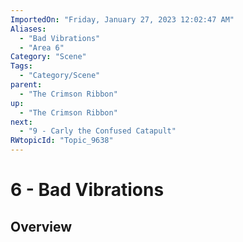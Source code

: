 ```yaml
---
ImportedOn: "Friday, January 27, 2023 12:02:47 AM"
Aliases:
  - "Bad Vibrations"
  - "Area 6"
Category: "Scene"
Tags:
  - "Category/Scene"
parent:
  - "The Crimson Ribbon"
up:
  - "The Crimson Ribbon"
next:
  - "9 - Carly the Confused Catapult"
RWtopicId: "Topic_9638"
---
```

# 6 - Bad Vibrations
## Overview
